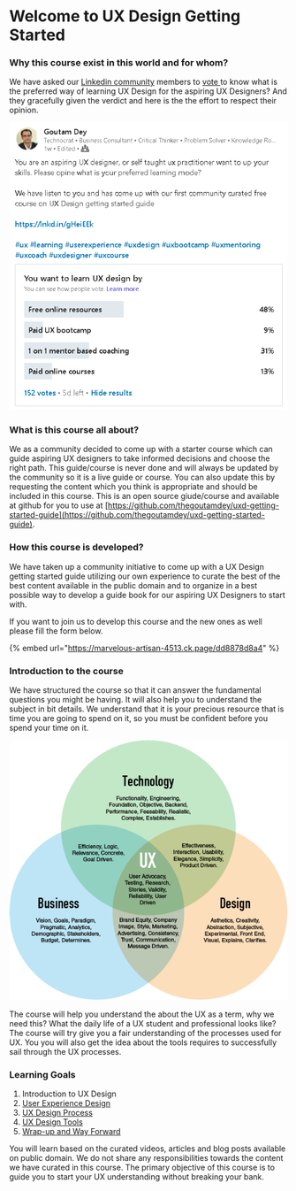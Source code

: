 # Welcome to UX Design Getting Started

### Why this course exist in this world and for whom?

We have asked our [Linkedin community](https://www.linkedin.com/groups/1875717/) members to [vote ](https://www.linkedin.com/feed/update/urn:li:activity:6707715154920001536/)to know what is the preferred way of learning UX Design for the aspiring UX Designers? And they gracefully given the verdict and here is the the effort to respect their opinion.

![Linkedin polling result.](.gitbook/assets/image%20%288%29.png)

### What is this course all about?

We as a community decided to come up with a starter course which can guide aspiring UX designers to take informed decisions and choose the right path.  This guide/course is never done and will always be updated by the community so it is a live guide or course. You can also update this by requesting the content which you think is appropriate and should be included in this course. This is an open source giude/course and available at github for you to use at [https://github.com/thegoutamdey/uxd-getting-started-guide](https://github.com/thegoutamdey/uxd-getting-started-guide).

### How this course is developed?

We have taken up a community initiative to come up with a UX Design getting started guide utilizing our own experience to curate the best of the best content available in the public domain and to organize in  a best possible way to develop a guide book for our aspiring UX Designers to start with.

If you want to join us to develop this course and the new ones as well please fill the form below.

{% embed url="https://marvelous-artisan-4513.ck.page/dd8878d8a4" %}

### Introduction to the course

We have structured the course so that it can answer the fundamental questions you might be having. It will also help you to understand the subject in bit details. We understand that it is your precious resource that is time you are going to spend on it, so you must be confident before you spend your time on it.

![](.gitbook/assets/image%20%283%29.png)



The course will help you understand the about the UX as a term, why we need this? What the daily life of a UX student and professional looks like? The course will try give you a fair understanding of the processes used for UX. You you will also get the idea about the tools requires to successfully sail through the UX  processes. 

### Learning Goals

1. Introduction to UX Design
2. [User Experience Design](user-experience-design/)
3. [UX Design Process](ux-design-process/)
4. [UX Design Tools](ux-design-tools/)
5. [Wrap-up and Way Forward](conclusion-and-way-forward/)

You will learn based on the curated videos, articles and blog posts available on public domain. We do not share any responsibilities towards the content we have curated in this course.  The primary objective of this course  is to guide you to start your UX understanding without breaking your bank. 



 

